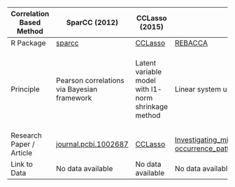 | Correlation Based Method | SparCC (2012)                                                                  | CCLasso (2015)                                       | REBACCA (2015)                                                                                                                            | CoNet (2016)                                                                                                        | Meta-Network (2019)                                                                                            |
|--------------------------|--------------------------------------------------------------------------------|------------------------------------------------------|-------------------------------------------------------------------------------------------------------------------------------------------|---------------------------------------------------------------------------------------------------------------------|----------------------------------------------------------------------------------------------------------------|
| R Package                | [sparcc](https://rdrr.io/github/zdk123/SpiecEasi/man/sparcc.html)                       | [CCLasso](https://github.com/huayingfang/CCLasso)               | [REBACCA](https://faculty.wcas.northwestern.edu/hji403/REBACCA.htm)                                                                                  | [CoNetinR](https://github.com/ramellose/CoNetinR)                                                                               | [netmeta](https://github.com/guido-s/netmeta)                                                                             |
| Principle                | Pearson correlations via Bayesian framework                                    | Latent variable model with l1- norm shrinkage method | Linear system using pairwise log ratios                                                                                                   | Bray and Curtis, Kullback–Leibler dissimilarity measures, Pearson and Spearman correlation, and mutual information. | Hybrid method with Pearson Correlation and graph-based method FS-Weight method to study indirect relationships |
| Research Paper / Article | [journal.pcbi.1002687](https://journals.plos.org/ploscompbiol/article?id=10.1371/journal.pcbi.1002687) | [CCLasso](https://www.math.pku.edu.cn/teachers/dengmh/CCLasso/) | [Investigating_microbial_co-occurrence_patterns_based_on_metagenomic_compositional_data](https://www.researchgate.net/publication/278731609_Investigating_microbial_co-occurrence_patterns_based_on_metagenomic_compositional_data) | [barebonesCoNet](https://hallucigenia-sparsa.github.io/seqgroup/reference/barebonesCoNet.html)                                        | https://link.springer.com/book/10.1007/978-3-319-21416-0                                                       |
| Link to Data             | No data available                                                              | No data available                                    | No data available                                                                                                                         | No data available                                                                                                   | https://github.com/guido-s/netmeta/tree/develop/data                                                           |
